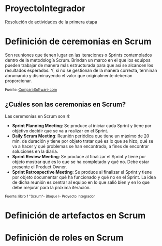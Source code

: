 # ProyectoIntegrador
Resolución de actividades de la primera etapa 

# Definición de ceremonias en Scrum
Son reuniones que tienen lugar en las iteraciones o Sprints contemplados dentro de la metodología Scrum.
Brindan un marco en el que los equipos pueden trabajar de manera más estructurada para que así se alcancen los resultados esperados. Y, si no se gestionan de la manera correcta, terminan abrumando y disminuyendo el valor que originalmente deberían proporcionar.

<sub>Fuente: [ComparaSoftware.com](https://blog.comparasoftware.com/ceremonias-de-scrum/)</sub>

## ¿Cuáles son las  ceremonias en Scrum?
Las ceremonias en Scrum son 4: 
- **Sprint Planning Meeting**: Se produce al iniciar cada Sprint y tiene por objetivo decidir que se va a realizar en el Sprint.
- **Daily Scrum Meeting**: Reunión periódica que tiene un máximo de 20 min. de duración y tiene por objeto tratar qué es lo que se hizo, qué se va a hacer y qué problemas se han encontrado, a fines de encontrar soluciones en la diaria.
- **Sprint Review Meeting**: Se produce al finalizar el Sprint y tiene por objeto mostrar qué es lo que se ha completado y qué no. Debe estar presente el 
Product Owner.
- **Sprint Retrospective Meeting**:  Se produce al finalizar el Sprint y tiene por objeto documentar qué ha funcionado y qué no en el Sprint. La idea de dicha reunión es centrar al equipo en lo que salió bien y en lo que debe mejorar para la próxima iteración.

<sub>Fuente: libro 1 "Scrum"- Bloque I- Proyecto Integrador</sub>

# Definición de artefactos en Scrum

# Definición de roles en Scrum
